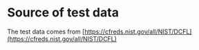 # Source of test data

The test data comes from [https://cfreds.nist.gov/all/NIST/DCFL](https://cfreds.nist.gov/all/NIST/DCFL)